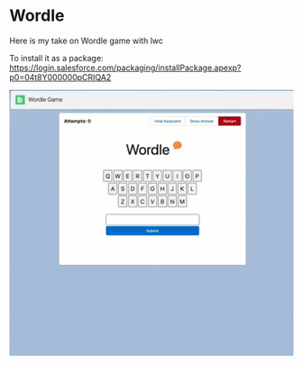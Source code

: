 # Wordle
Here is my take on Wordle game with lwc

To install it as a package: https://login.salesforce.com/packaging/installPackage.apexp?p0=04t8Y000000pCRIQA2 

![](wordle15sec.gif)

